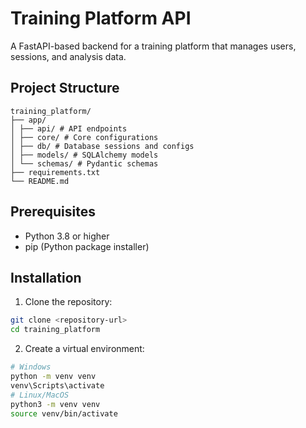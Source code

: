 # Training Platform API

A FastAPI-based backend for a training platform that manages users, sessions, and analysis data.

## Project Structure

```
training_platform/
├── app/
│ ├── api/ # API endpoints
│ ├── core/ # Core configurations
│ ├── db/ # Database sessions and configs
│ ├── models/ # SQLAlchemy models
│ └── schemas/ # Pydantic schemas
├── requirements.txt
└── README.md
```

## Prerequisites

- Python 3.8 or higher
- pip (Python package installer)

## Installation

1. Clone the repository:

```bash
git clone <repository-url>
cd training_platform
```

2. Create a virtual environment:

```bash
# Windows
python -m venv venv
venv\Scripts\activate
# Linux/MacOS
python3 -m venv venv
source venv/bin/activate
```
